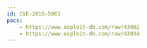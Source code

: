 ```yaml
---
id: CVE-2016-5063
pocs:
    - https://www.exploit-db.com/raw/43902
    - https://www.exploit-db.com/raw/43934
---
```

